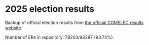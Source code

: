 # 2025 election results

Backup of official election results from [the official COMELEC results website](https://2025electionresults.comelec.gov.ph).











































Number of ERs in repository: 78203/93387 (83.74%).
